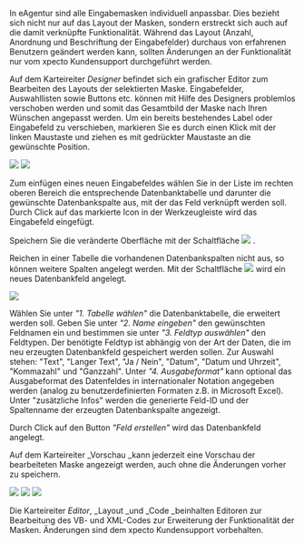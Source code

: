 In eAgentur sind alle Eingabemasken individuell anpassbar. Dies bezieht sich nicht nur auf das Layout der Masken, sondern erstreckt sich auch auf die damit
verknüpfte Funktionalität. Während das Layout (Anzahl, Anordnung und Beschriftung der Eingabefelder) durchaus von erfahrenen Benutzern
geändert werden kann, sollten Änderungen an der Funktionalität nur vom xpecto Kundensupport durchgeführt werden.

Auf dem Karteireiter _Designer_ befindet sich ein grafischer Editor zum Bearbeiten des Layouts der selektierten Maske. Eingabefelder, Auswahllisten
sowie Buttons etc. können mit Hilfe des Designers problemlos verschoben werden und somit das Gesamtbild der Maske nach Ihren Wünschen angepasst
werden. Um ein bereits bestehendes Label oder Eingabefeld zu verschieben, markieren Sie es durch einen Klick mit der linken Maustaste und ziehen es mit
gedrückter Maustaste an die gewünschte Position.

![](http://xpecto.github.io/docs/img/img198.png)
![](http://xpecto.github.io/docs/img/img200.png)

Zum einfügen eines neuen Eingabefeldes wählen Sie in der Liste im rechten oberen Bereich die entsprechende Datenbanktabelle und darunter die
gewünschte Datenbankspalte aus, mit der das Feld verknüpft werden soll. Durch Click auf das markierte Icon in der Werkzeugleiste wird das
Eingabefeld eingefügt.

Speichern Sie die veränderte Oberfläche mit der Schaltfläche
![](http://xpecto.github.io/docs/img/img201.png)
.

Reichen in einer Tabelle die vorhandenen Datenbankspalten nicht aus, so können weitere Spalten angelegt werden. Mit der Schaltfläche
![](http://xpecto.github.io/docs/img/img202.png)
wird ein neues Datenbankfeld angelegt.

![](http://xpecto.github.io/docs/img/img203.png)

Wählen Sie unter _"1. Tabelle wählen"_ die Datenbanktabelle, die erweitert werden soll. Geben Sie unter	_"2. Name eingeben"_ den gewünschten Feldnamen ein und bestimmen sie unter _"3. Feldtyp auswählen"_ den Feldtypen. Der
benötigte Feldtyp ist abhängig von der Art der Daten, die im neu erzeugten Datenbankfeld gespeichert werden sollen. Zur Auswahl stehen:
"Text", "Langer Text", "Ja / Nein", "Datum", "Datum und Uhrzeit", "Kommazahl" und "Ganzzahl". Unter	_"4. Ausgabeformat"_ kann optional das Ausgabeformat des Datenfeldes in internationaler Notation angegeben werden (analog zu
benutzerdefinierten Formaten z.B. in Microsoft Excel). Unter "zusätzliche Infos" werden die generierte Feld-ID und der Spaltenname der erzeugten
Datenbankspalte angezeigt.

Durch Click auf den Button _"Feld erstellen"_ wird das Datenbankfeld angelegt.

Auf dem Karteireiter _Vorschau _kann jederzeit eine Vorschau der bearbeiteten Maske angezeigt werden, auch ohne die Änderungen vorher zu
speichern.

![](http://xpecto.github.io/docs/img/img204.png)
![](http://xpecto.github.io/docs/img/img205.png)
![](http://xpecto.github.io/docs/img/img207.png)

Die Karteireiter _Editor_, _Layout _und _Code _beinhalten Editoren zur Bearbeitung des VB- und XML-Codes zur Erweiterung der
Funktionalität der Masken. Änderungen sind dem xpecto Kundensupport vorbehalten.
